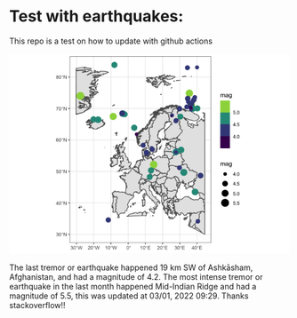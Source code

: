 <!-- README.md is generated from README.Rmd. Please edit that file -->

Test with earthquakes:
======================

This repo is a test on how to update with github actions

![](man/figures/README-unnamed-chunk-2-1.png)

The last tremor or earthquake happened 19 km SW of Ashkāsham,
Afghanistan, and had a magnitude of 4.2. The most intense tremor or
earthquake in the last month happened Mid-Indian Ridge and had a
magnitude of 5.5, this was updated at 03/01, 2022 09:29. Thanks
stackoverflow!!
